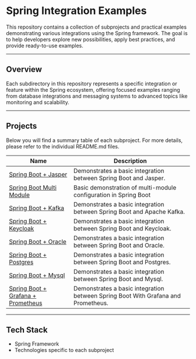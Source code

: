 # Spring Integration Examples

This repository contains a collection of subprojects and practical examples demonstrating various integrations using the Spring framework. The goal is to help developers explore new possibilities, apply best practices, and provide ready-to-use examples.

---

## Overview

Each subdirectory in this repository represents a specific integration or feature within the Spring ecosystem, offering focused examples ranging from database integrations and messaging systems to advanced topics like monitoring and scalability.

---

## Projects

Below you will find a summary table of each subproject. For more details, please refer to the individual README.md files.

| Name                                                                      | Description                                                                       |
|---------------------------------------------------------------------------|-----------------------------------------------------------------------------------|
| [Spring Boot + Jasper](./spring-jasper-example)                           | Demonstrates a basic integration between Spring Boot and Jasper.                  |
| [Spring Boot Multi Module](./spring-multimodule-example)                  | Basic demonstration of multi-module configuration in Spring Boot                  |
| [Spring Boot + Kafka](./spring-kafka-example)                             | Demonstrates a basic integration between Spring Boot and Apache Kafka.            |
| [Spring Boot + Keycloak](./spring-keycloak-example)                       | Demonstrates a basic integration between Spring Boot and Keycloak.                |
| [Spring Boot + Oracle](./spring-oracle-example)                           | Demonstrates a basic integration between Spring Boot and Oracle.                  |
| [Spring Boot + Postgres](./spring-postgres-example)                       | Demonstrates a basic integration between Spring Boot and Postgres.                |
| [Spring Boot + Mysql](./spring-mysql-example)                             | Demonstrates a basic integration between Spring Boot and Mysql.                   |
| [Spring Boot + Grafana + Prometheus](./spring-prometheus-grafana-example) | Demonstrates a basic integration between Spring Boot With Grafana and Prometheus. |

---

## Tech Stack

- Spring Framework  
- Technologies specific to each subproject
